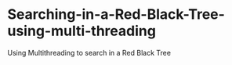 # Searching-in-a-Red-Black-Tree-using-multi-threading
Using Multithreading to search in a Red Black Tree
